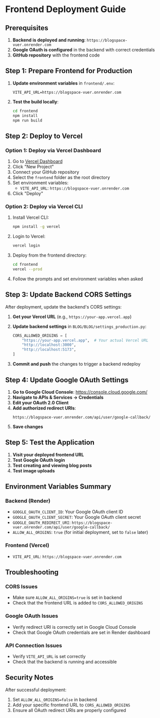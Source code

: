 # Frontend Deployment Guide

## Prerequisites

1. **Backend is deployed and running**: `https://blogspace-vuer.onrender.com`
2. **Google OAuth is configured** in the backend with correct credentials
3. **GitHub repository** with the frontend code

## Step 1: Prepare Frontend for Production

1. **Update environment variables** in `frontend/.env`:
   ```env
   VITE_API_URL=https://blogspace-vuer.onrender.com
   ```

2. **Test the build locally**:
   ```bash
   cd frontend
   npm install
   npm run build
   ```

## Step 2: Deploy to Vercel

### Option 1: Deploy via Vercel Dashboard

1. Go to [Vercel Dashboard](https://vercel.com/dashboard)
2. Click "New Project"
3. Connect your GitHub repository
4. Select the `frontend` folder as the root directory
5. Set environment variables:
   - `VITE_API_URL`: `https://blogspace-vuer.onrender.com`
6. Click "Deploy"

### Option 2: Deploy via Vercel CLI

1. Install Vercel CLI:
   ```bash
   npm install -g vercel
   ```

2. Login to Vercel:
   ```bash
   vercel login
   ```

3. Deploy from the frontend directory:
   ```bash
   cd frontend
   vercel --prod
   ```

4. Follow the prompts and set environment variables when asked

## Step 3: Update Backend CORS Settings

After deployment, update the backend's CORS settings:

1. **Get your Vercel URL** (e.g., `https://your-app.vercel.app`)

2. **Update backend settings** in `BLOG/BLOG/settings_production.py`:
   ```python
   CORS_ALLOWED_ORIGINS = [
       "https://your-app.vercel.app",  # Your actual Vercel URL
       "http://localhost:3000",
       "http://localhost:5173",
   ]
   ```

3. **Commit and push** the changes to trigger a backend redeploy

## Step 4: Update Google OAuth Settings

1. **Go to Google Cloud Console**: https://console.cloud.google.com/
2. **Navigate to APIs & Services → Credentials**
3. **Edit your OAuth 2.0 Client**
4. **Add authorized redirect URIs**:
   ```
   https://blogspace-vuer.onrender.com/api/user/google-callback/
   ```
5. **Save changes**

## Step 5: Test the Application

1. **Visit your deployed frontend URL**
2. **Test Google OAuth login**
3. **Test creating and viewing blog posts**
4. **Test image uploads**

## Environment Variables Summary

### Backend (Render)
- `GOOGLE_OAUTH_CLIENT_ID`: Your Google OAuth client ID
- `GOOGLE_OAUTH_CLIENT_SECRET`: Your Google OAuth client secret
- `GOOGLE_OAUTH_REDIRECT_URI`: `https://blogspace-vuer.onrender.com/api/user/google-callback/`
- `ALLOW_ALL_ORIGINS`: `true` (for initial deployment, set to `false` later)

### Frontend (Vercel)
- `VITE_API_URL`: `https://blogspace-vuer.onrender.com`

## Troubleshooting

### CORS Issues
- Make sure `ALLOW_ALL_ORIGINS=true` is set in backend
- Check that the frontend URL is added to `CORS_ALLOWED_ORIGINS`

### Google OAuth Issues
- Verify redirect URI is correctly set in Google Cloud Console
- Check that Google OAuth credentials are set in Render dashboard

### API Connection Issues
- Verify `VITE_API_URL` is set correctly
- Check that the backend is running and accessible

## Security Notes

After successful deployment:
1. Set `ALLOW_ALL_ORIGINS=false` in backend
2. Add your specific frontend URL to `CORS_ALLOWED_ORIGINS`
3. Ensure all OAuth redirect URIs are properly configured
